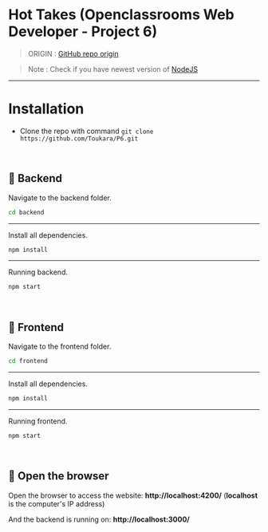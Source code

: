 # **Hot Takes** (Openclassrooms Web Developer - Project 6)

> ORIGIN : [GitHub repo origin](https://github.com/OpenClassrooms-Student-Center/Web-Developer-P6)

> Note : Check if you have newest version of [NodeJS](https://nodejs.org/en/)

---

# Installation

- Clone the repo with command
  `git clone https://github.com/Toukara/P6.git`

<br>

## 📂 Backend

Navigate to the backend folder.

```bash
cd backend
```

---

Install all dependencies.

```bash
npm install
```

---

Running backend.

```bash
npm start
```

<br>

## 📄 Frontend

Navigate to the frontend folder.

```bash
cd frontend
```

---

Install all dependencies.

```bash
npm install
```

---

Running frontend.

```bash
npm start
```

<br>

## 🚀 Open the browser

Open the browser to access the website:
**http://localhost:4200/** (**localhost** is the computer's IP address)

And the backend is running on: **http://localhost:3000/**
